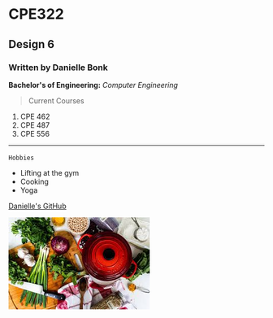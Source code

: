 # CPE322
## Design 6
### Written by Danielle Bonk

**Bachelor's of Engineering:**
*Computer Engineering*

> Current Courses
1. CPE 462
2. CPE 487
3. CPE 556
---
`Hobbies`
- Lifting at the gym
- Cooking
- Yoga

[Danielle's GitHub](https://github.com/daniellebonk04/CPE322.git)

![alt text](cooking.jpg)
